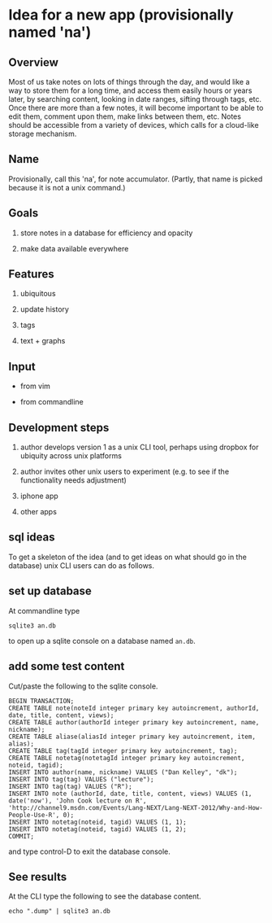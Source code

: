 # Idea for a new app (provisionally named 'na')

## Overview

Most of us take notes on lots of things through the day, and would like a way
to store them for a long time, and access them easily hours or years later, by
searching content, looking in date ranges, sifting through tags, etc.  Once
there are more than a few notes, it will become important to be able to edit
them, comment upon them, make links between them, etc.  Notes should be
accessible from a variety of devices, which calls for a cloud-like storage
mechanism.


## Name

Provisionally, call this 'na', for note accumulator.  (Partly, that name is
picked because it is not a unix command.)


## Goals

1. store notes in a database for efficiency and opacity

2. make data available everywhere


## Features

1. ubiquitous

2. update history

3. tags

4. text + graphs

## Input

* from vim

* from commandline


## Development steps

1. author develops version 1 as a unix CLI tool, perhaps using dropbox for
ubiquity across unix platforms

2. author invites other unix users to experiment (e.g. to see if the
functionality needs adjustment)

3. iphone app

4. other apps


## sql ideas

To get a skeleton of the idea (and to get ideas on what should go in the database) unix CLI users can do as follows.  

## set up database

At commandline type

    sqlite3 an.db

to open up a sqlite console on a database named ``an.db``.

## add some test content

Cut/paste the following to the sqlite console.

    BEGIN TRANSACTION;
    CREATE TABLE note(noteId integer primary key autoincrement, authorId, date, title, content, views);
    CREATE TABLE author(authorId integer primary key autoincrement, name, nickname);
    CREATE TABLE aliase(aliasId integer primary key autoincrement, item, alias);
    CREATE TABLE tag(tagId integer primary key autoincrement, tag);
    CREATE TABLE notetag(notetagId integer primary key autoincrement, noteid, tagid);
    INSERT INTO author(name, nickname) VALUES ("Dan Kelley", "dk");
    INSERT INTO tag(tag) VALUES ("lecture");
    INSERT INTO tag(tag) VALUES ("R");
    INSERT INTO note (authorId, date, title, content, views) VALUES (1, date('now'), 'John Cook lecture on R', 'http://channel9.msdn.com/Events/Lang-NEXT/Lang-NEXT-2012/Why-and-How-People-Use-R', 0);
    INSERT INTO notetag(noteid, tagid) VALUES (1, 1);
    INSERT INTO notetag(noteid, tagid) VALUES (1, 2);
    COMMIT;

and type control-D to exit the database console.

## See results

At the CLI type the following to see the database content.

    echo ".dump" | sqlite3 an.db



